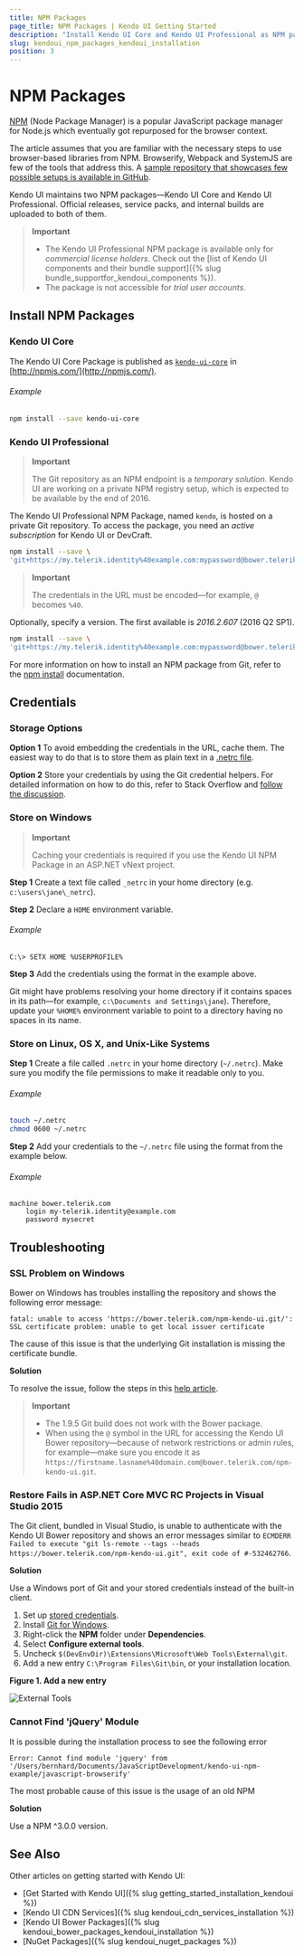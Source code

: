 ```yaml
---
title: NPM Packages
page_title: NPM Packages | Kendo UI Getting Started
description: "Install Kendo UI Core and Kendo UI Professional as NPM packages."
slug: kendoui_npm_packages_kendoui_installation
position: 3
---
```


# NPM Packages

[NPM](http://npmjs.com/) (Node Package Manager) is a popular JavaScript package manager for Node.js which eventually got repurposed for the browser context.

The article assumes that you are familiar with the necessary steps to use browser-based libraries from NPM. Browserify, Webpack and SystemJS are few of the tools that address this. A [sample repository that showcases few possible setups is available in GitHub](https://github.com/telerik/kendo-ui-npm-example).

Kendo UI maintains two NPM packages&mdash;Kendo UI Core and Kendo UI Professional. Official releases, service packs, and internal builds are uploaded to both of them.

> **Important**
> * The Kendo UI Professional NPM package is available only for _commercial license holders_. Check out the [list of Kendo UI components and their bundle support]({% slug bundle_supportfor_kendoui_components %}).
> * The package is not accessible for _trial user accounts_.

## Install NPM Packages

### Kendo UI Core

The Kendo UI Core Package is published as [`kendo-ui-core`](https://www.npmjs.com/package/kendo-ui-core) in [http://npmjs.com/](http://npmjs.com/).

###### Example

```sh
npm install --save kendo-ui-core
```

### Kendo UI Professional

> **Important**
>
> The Git repository as an NPM endpoint is a _temporary solution_. Kendo UI are working on a private NPM registry setup, which is expected to be available by the end of 2016.

The Kendo UI Professional NPM Package, named `kendo`, is hosted on a private Git repository. To access the package, you need an _active subscription_ for Kendo UI or DevCraft.

```sh
npm install --save \
'git+https://my.telerik.identity%40example.com:mypassword@bower.telerik.com/npm-kendo-ui.git'
```

> **Important**
>
> The credentials in the URL must be encoded&mdash;for example, `@` becomes `%40`.

Optionally, specify a version. The first available is _2016.2.607_ (2016 Q2 SP1).

```sh
npm install --save \
'git+https://my.telerik.identity%40example.com:mypassword@bower.telerik.com/npm-kendo-ui.git#2016.2.607'
```

For more information on how to install an NPM package from Git, refer to the [npm install](https://docs.npmjs.com/cli/install) documentation.

## Credentials

### Storage Options

**Option 1** To avoid embedding the credentials in the URL, cache them. The easiest way to do that is to store them as plain text in a [.netrc file](http://www.mavetju.org/unix/netrc.php).

**Option 2** Store your credentials by using the Git credential helpers. For detailed information on how to do this, refer to Stack Overflow and [follow the discussion](http://stackoverflow.com/questions/5343068/is-there-a-way-to-skip-password-typing-when-using-https-github).

### Store on Windows

> **Important**
>
> Caching your credentials is required if you use the Kendo UI NPM Package in an ASP.NET vNext project.

**Step 1** Create a text file called `_netrc` in your home directory (e.g. `c:\users\jane\_netrc`).

**Step 2** Declare a `HOME` environment variable.

###### Example

```
C:\> SETX HOME %USERPROFILE%
```

**Step 3** Add the credentials using the format in the example above.

Git might have problems resolving your home directory if it contains spaces in its path&mdash;for example, `c:\Documents and Settings\jane`). Therefore, update your `%HOME%` environment variable to point to a directory having no spaces in its name.

### Store on Linux, OS X, and Unix-Like Systems

**Step 1** Create a file called `.netrc` in your home directory (`~/.netrc`). Make sure you modify the file permissions to make it readable only to you.

###### Example

```sh
touch ~/.netrc
chmod 0600 ~/.netrc
```

**Step 2** Add your credentials to the `~/.netrc` file using the format from the example below.

###### Example

```
machine bower.telerik.com
    login my-telerik.identity@example.com
    password mysecret
```

## Troubleshooting

### SSL Problem on Windows

Bower on Windows has troubles installing the repository and shows the following error message:

```
fatal: unable to access 'https://bower.telerik.com/npm-kendo-ui.git/': SSL certificate problem: unable to get local issuer certificate
```

The cause of this issue is that the underlying Git installation is missing the certificate bundle.

**Solution**

To resolve the issue, follow the steps in this [help article](http://blogs.msdn.com/b/phkelley/archive/2014/01/20/adding-a-corporate-or-self-signed-certificate-authority-to-git-exe-s-store.aspx).

> **Important**
> * The 1.9.5 Git build does not work with the Bower package.
> * When using the `@` symbol in the URL for accessing the Kendo UI Bower repository&mdash;because of network restrictions or admin rules, for example&mdash;make sure you encode it as `https://firstname.lasname%40domain.com@bower.telerik.com/npm-kendo-ui.git`.

### Restore Fails in ASP.NET Core MVC RC Projects in Visual Studio 2015

The Git client, bundled in Visual Studio, is unable to authenticate with the Kendo UI Bower repository and shows an error messages similar to `ECMDERR Failed to execute "git ls-remote --tags --heads https://bower.telerik.com/npm-kendo-ui.git", exit code of #-532462766`.

**Solution**

Use a Windows port of Git and your stored credentials instead of the built-in client.

1. Set up [stored credentials](#store-credentials-windows).
1. Install [Git for Windows](https://git-for-windows.github.io/).
1. Right-click the **NPM** folder under **Dependencies**.
1. Select **Configure external tools**.
1. Uncheck `$(DevEnvDir)\Extensions\Microsoft\Web Tools\External\git`.
1. Add a new entry `C:\Program Files\Git\bin`, or your installation location.

**Figure 1. Add a new entry**

![External Tools](/images/vs2015-external-tools.png)

### Cannot Find 'jQuery' Module

It is possible during the installation process to see the following error

```
Error: Cannot find module 'jquery' from '/Users/bernhard/Documents/JavaScriptDevelopment/kendo-ui-npm-example/javascript-browserify'
```

The most probable cause of this issue is the usage of an old NPM

**Solution**

Use a NPM ^3.0.0 version.

## See Also

Other articles on getting started with Kendo UI:

* [Get Started with Kendo UI]({% slug getting_started_installation_kendoui %})
* [Kendo UI CDN Services]({% slug kendoui_cdn_services_installation %})
* [Kendo UI Bower Packages]({% slug kendoui_bower_packages_kendoui_installation %})
* [NuGet Packages]({% slug kendoui_nuget_packages %})
